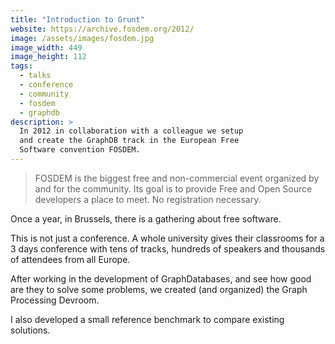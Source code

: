 ```yaml
---
title: "Introduction to Grunt"
website: https://archive.fosdem.org/2012/
image: /assets/images/fosdem.jpg
image_width: 449
image_height: 112
tags:
  - talks
  - conference
  - community
  - fosdem
  - graphdb
description: > 
  In 2012 in collaboration with a colleague we setup
  and create the GraphDB track in the European Free 
  Software convention FOSDEM.
---
```


> FOSDEM is the biggest free and non-commercial event organized by and for the community. Its goal is to provide Free and Open Source developers a place to meet. No registration necessary.


Once a year, in Brussels, there is a gathering about 
free software. 

This is not just a conference. A whole university gives
their classrooms for a 3 days conference with tens of tracks, hundreds of speakers and thousands of attendees from all Europe.

After working in the development of GraphDatabases, and see how good are they to solve some problems, we created (and organized) the Graph Processing Devroom. 

I also developed a small reference benchmark to compare existing solutions.
